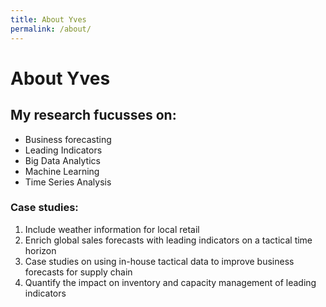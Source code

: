 ```yaml
---
title: About Yves
permalink: /about/
---
```


# About Yves

## My research fucusses on:

- Business forecasting
- Leading Indicators
- Big Data Analytics
- Machine Learning
- Time Series Analysis

### Case studies:
1. Include weather information for local retail
2. Enrich global sales forecasts with leading indicators on a tactical time horizon
3. Case studies on using in-house tactical data to improve business forecasts for supply chain
4. Quantify the impact on inventory and capacity management of leading indicators
